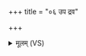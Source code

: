 +++
title = "०६ उप द्रव"

+++
<details><summary>मूलम् (VS)</summary>

उप॑ द्रव॒ पय॑सा गोधुगो॒षमा घ॒र्मे सि॑ञ्च॒ पय॑ उ॒स्रिया॑याः। वि नाक॑मख्यत्सवि॒ता वरे॑ण्योऽनुप्र॒याण॑मु॒षसो॒ वि रा॑जति ॥
</details>